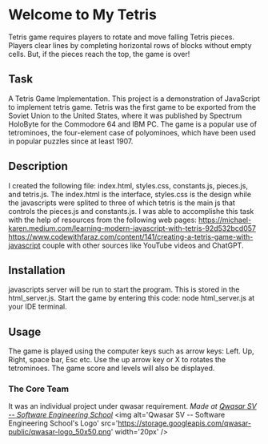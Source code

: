 # Welcome to My Tetris
Tetris game requires players to rotate and move falling Tetris pieces. Players clear lines by completing horizontal rows of blocks without empty cells. But, if the pieces reach the top, the game is over!

## Task
A Tetris Game Implementation. This project is a demonstration of JavaScript to implement tetris game. Tetris was the first game to be exported from the Soviet Union to the United States, where it was published by Spectrum HoloByte for the Commodore 64 and IBM PC. The game is a popular use of tetrominoes, the four-element case of polyominoes, which have been used in popular puzzles since at least 1907.
## Description
I created the following file: index.html, styles.css, constants.js, pieces.js, and tetris.js. The index.html is the interface, styles.css is the design while the javascripts were splited to three of which tetris is the main js that controls the pieces.js and constants.js.
I was able to accomplishe this task with the help of resources from the following web pages: 
https://michael-karen.medium.com/learning-modern-javascript-with-tetris-92d532bcd057
https://www.codewithfaraz.com/content/141/creating-a-tetris-game-with-javascript couple with other sources like YouTube videos and ChatGPT.

## Installation
javascripts server will be run to start the program. This is stored in the html_server.js. Start the game by entering this code: node html_server.js at your IDE terminal.
## Usage
The game is played using the computer keys such as arrow keys: Left. Up, Right, space bar, Esc etc. Use the up arrow key or X to rotates the tetrominoes.
The game score and levels will also be displayed. 


### The Core Team
It was an individual project under qwasar requirement.
<span><i>Made at <a href='https://qwasar.io'>Qwasar SV -- Software Engineering School</a></i></span>
<span><img alt='Qwasar SV -- Software Engineering School's Logo' src='https://storage.googleapis.com/qwasar-public/qwasar-logo_50x50.png' width='20px' /></span>

